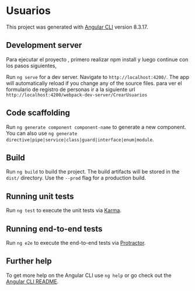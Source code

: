 # Usuarios

This project was generated with [Angular CLI](https://github.com/angular/angular-cli) version 8.3.17.
## Development server
Para ejecutar el proyecto , primero realizar npm install y luego continue con los pasos siguientes,

Run `ng serve` for a dev server. Navigate to `http://localhost:4200/`. The app will automatically reload if you change any of the source files.
para ver el formulario de registro de personas ir a la siguiente url `http://localhost:4200/webpack-dev-server/CrearUsuarios`

## Code scaffolding

Run `ng generate component component-name` to generate a new component. You can also use `ng generate directive|pipe|service|class|guard|interface|enum|module`.

## Build

Run `ng build` to build the project. The build artifacts will be stored in the `dist/` directory. Use the `--prod` flag for a production build.

## Running unit tests

Run `ng test` to execute the unit tests via [Karma](https://karma-runner.github.io).

## Running end-to-end tests

Run `ng e2e` to execute the end-to-end tests via [Protractor](http://www.protractortest.org/).

## Further help

To get more help on the Angular CLI use `ng help` or go check out the [Angular CLI README](https://github.com/angular/angular-cli/blob/master/README.md).
